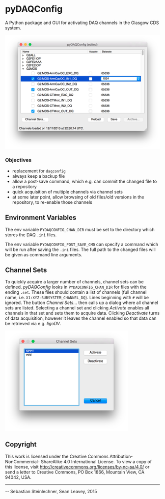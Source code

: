 pyDAQConfig
===========

A Python package and GUI for activating DAQ channels in the Glasgow CDS system.

<img src="./doc/mainwindow.png" width="700" />

### Objectives

- replacement for `daqconfig`
- always keep a backup file 
- allow a post-save command, which e.g. can commit the changed file to a repository
- quick acquisition of multiple channels via channel sets
- at some later point, allow browsing of old files/old versions in the repository, to re-enable those channels

Environment Variables
---------------------

The env variable `PYDAQCONFIG_CHAN_DIR` must be set to the directory which
stores the DAQ `.ini` files.

The env variable `PYDAQCONFIG_POST_SAVE_CMD` can specify a command which will be
run after saving the `.ini` files. The full path to the changed files will be
given as command line arguments.

Channel Sets
------------

To quickly acquire a larger number of channels, channel sets can be defined.
_pyDAQConfig_ looks in `PYDAQCONFIG_CHAN_DIR` for files with the ending `.set`.
These files should contain a list of channels (full channel name, i.e.
`X1:XYZ-SUBSYSTEM_CHANNEL_DQ`). Lines beginning with `#` will be ignored. The button
_Channel Sets..._ then calls up a dialog where all channel sets are listed.
Selecting a channel set and clicking _Activate_ enables all channels in that set
and sets them to acquire data. Clicking _Deactivate_ turns of data acquisition,
however it leaves the channel enabled so that data can be retrieved via e.g.
_ligoDV_.

<img src="./doc/channelsets.png" width="400" />

Copyright
---------
This work is licensed under the Creative Commons Attribution-NonCommercial-
ShareAlike 4.0 International License. To view a copy of this license, visit
http://creativecommons.org/licenses/by-nc-sa/4.0/ or send a letter to Creative
Commons, PO Box 1866, Mountain View, CA 94042, USA.

---
-- Sebastian Steinlechner, Sean Leavey, 2015